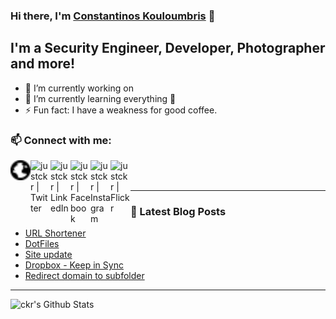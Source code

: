 ### Hi there, I'm [Constantinos Kouloumbris][website] 👋

## I'm a Security Engineer, Developer, Photographer and more!

- 🔭 I’m currently working on 
- 🌱 I’m currently learning everything 🤣
- ⚡ Fun fact: I have a weakness for good coffee.

### 📫 Connect with me:

[<img align="left" alt="kouloumbris.com" width="32px" src="https://raw.githubusercontent.com/iconic/open-iconic/master/svg/globe.svg" />][website]
[<img align="left" alt="justckr | Twitter" width="32px" src="https://cdn.jsdelivr.net/npm/simple-icons@v3/icons/twitter.svg" />][twitter]
[<img align="left" alt="justckr | LinkedIn" width="32px" src="https://cdn.jsdelivr.net/npm/simple-icons@v3/icons/linkedin.svg" />][linkedin]
[<img align="left" alt="justckr | Facebook" width="32px" src="https://cdn.jsdelivr.net/npm/simple-icons@v3/icons/facebook.svg" />][facebook]
[<img align="left" alt="justckr | Instagram" width="32px" src="https://cdn.jsdelivr.net/npm/simple-icons@v3/icons/instagram.svg" />][instagram]
[<img align="left" alt="justckr | Flickr" width="32px" src="https://cdn.jsdelivr.net/npm/simple-icons@v3/icons/flickr.svg" />][flickr]

<br/><br/>

---

### 📕 Latest Blog Posts
<!-- BLOG-POST-LIST:START -->
- [URL Shortener](https://kouloumbris.com/archives/url-shortener/)
- [DotFiles](https://kouloumbris.com/archives/dotfiles/)
- [Site update](https://kouloumbris.com/archives/site-update/)
- [Dropbox - Keep in Sync](https://kouloumbris.com/archives/dropbox-keep-in-sync/)
- [Redirect domain to subfolder](https://kouloumbris.com/archives/redirect-domain-to-subfolder/)
<!-- BLOG-POST-LIST:END -->

---

<img align="left" alt="ckr's Github Stats" src="https://github-readme-stats.vercel.app/api?username=ckr&show_icons=true&hide_border=true" />

[website]: https://kouloumbris.com
[twitter]: https://twitter.com/justckr
[linkedin]: https://linkedin.com/in/justckr
[facebook]: https://fb.com/justckr
[instagram]: https://instagram.com/justckr
[flickr]: https://www.flickr.com/photos/justckr